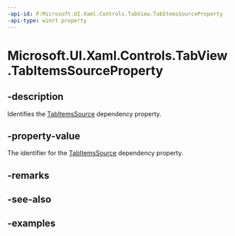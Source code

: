 ```yaml
---
-api-id: P:Microsoft.UI.Xaml.Controls.TabView.TabItemsSourceProperty
-api-type: winrt property
---
```


# Microsoft.UI.Xaml.Controls.TabView.TabItemsSourceProperty

<!--
public static Windows.UI.Xaml.DependencyProperty TabItemsSourceProperty { get; }
-->

## -description

Identifies the [TabItemsSource](tabview_tabitemssource.md) dependency property.

## -property-value

The identifier for the [TabItemsSource](tabview_tabitemssource.md) dependency property.

## -remarks

## -see-also

## -examples

